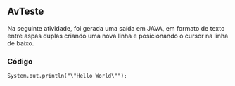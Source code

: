 ## AvTeste 

Na seguinte atividade, foi gerada uma saída em JAVA, em formato de texto entre aspas duplas criando uma nova linha e posicionando o cursor na linha de baixo.

### Código

```
System.out.println("\"Hello World\"");
```
